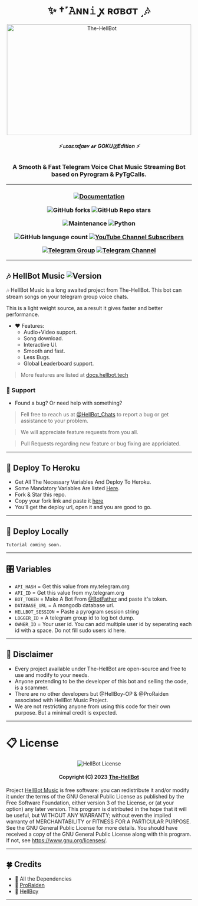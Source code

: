 <h1 align="center">
  <b>✨ †˹𝙰ɴɴ𝚒 ꭙ ʀσʙσᴛ ˼🎶</b>
</h1>

<p align="center">
  <img src="https://te.legra.ph/file/9c5d0138224bd25f91d73.jpg" alt="The-HellBot" width=500 height=300>
</p>

<h6 align="center">
  <b>⚡ ʟɛɢɛռɖaʀʏ ᴀғ GOKU🇽Edition ⚡</b>
</h6>

<h3 align="center">
  <b>A Smooth & Fast Telegram Voice Chat Music Streaming Bot based on Pyrogram & PyTgCalls.</b>
</h3>

------
<h3 align="center">

  [![Documentation](https://img.shields.io/badge/Documentations-docs.hellbot.tech-white?&style=social&logo=gitbook)](https://hellbot.tech)
  
  ![GitHub forks](https://img.shields.io/github/forks/The-HellBot/Music?style=social)
  ![GitHub Repo stars](https://img.shields.io/github/stars/The-HellBot/Music?style=social)
  
  ![Maintenance](https://img.shields.io/badge/Maintained%3F-Yes-white?&style=social&logo=hugo)
  ![Python](https://img.shields.io/badge/Python-v3.11-white?style=social&logo=python)
  
  ![GitHub language count](https://img.shields.io/github/languages/count/The-HellBot/Music?&style=social&logo=hyper)
  [![YouTube Channel Subscribers](https://img.shields.io/youtube/channel/subscribers/UC7Jr0FnRApx5nJASUfOjqJQ?style=social)](https://youtube.com/channel/UC7Jr0FnRApx5nJASUfOjqJQ)
  
  [![Telegram Group](https://img.shields.io/badge/Telegram-Group-white?&style=social&logo=telegram)](https://t.me/hellbot_chat)
  [![Telegram Channel](https://img.shields.io/badge/Telegram-Channel-white?&style=social&logo=telegram)](https://t.me/its_hellbot)
  
</h3>

------
## 🎶 HellBot Music ![Version](https://img.shields.io/github/v/release/The-HellBot/Music?color=black&logo=github&logoColor=black&style=social)

🎶 HellBot Music is a long awaited project from The-HellBot. This bot can stream songs on your telegram group voice chats.

This is a light weight source, as a result it gives faster and better performance.

- ❤️ Features:
  - Audio+Video support.
  - Song download.
  - Interactive UI.
  - Smooth and fast.
  - Less Bugs.
  - Global Leaderboard support.
> More features are listed at [docs.hellbot.tech](https://docs.hellbot.tech/)

### 📣 Support
- Found a bug? Or need help with something?

> Fell free to reach us at [@HellBot_Chats](https://t.me/HellBot_Chats) to report a bug or get assistance to your problem.

> We will appreciate feature requests from you all.

> Pull Requests regarding new feature or bug fixing are appriciated.

------
## 🚀 Deploy To Heroku
- Get All The Necessary Variables And Deploy To Heroku.
- Some Mandatory Variables Are listed [Here](#Variables).
- Fork & Star this repo.
- Copy your fork link and paste it [here](https://docs.hellbot.tech/hellbot-userbot/deploy-to-heroku#generate-deploy-url)
- You'll get the deploy url, open it and you are good to go.

------
## 🚀 Deploy Locally

`Tutorial coming soon.`

------
## 🎛️ Variables

- `API_HASH`  =  Get this value from my.telegram.org
- `API_ID`  =  Get this value from my.telegram.org
- `BOT_TOKEN`  =  Make A Bot From [@BotFather](https://t.me/botfather) and paste it's token.
- `DATABASE_URL`  =  A mongodb database url.
- `HELLBOT_SESSION`  =  Paste a pyrogram session string
- `LOGGER_ID`  =  A telegram group id to log bot dump.
- `OWNER_ID` = Your user id. You can add multiple user id by seperating each id with a space. Do not fill sudo users id here.

------
## 📝 Disclaimer
- Every project available under The-HellBot are open-source and free to use and modify to your needs.
- Anyone pretending to be the developer of this bot and selling the code, is a scammer.
- There are no other developers but @HellBoy-OP & @ProRaiden associated with HellBot Music Project.
- We are not restricting anyone from using this code for their own purpose. But a minimal credit is expected.

------
# 📋 License

<p align="center">
    <img src="https://www.gnu.org/graphics/gplv3-or-later.png" alt="HellBot License">
</p>

<h4 align="center">
    Copyright (C) 2023 <a href="https://github.com/The-HellBot">The-HellBot</a>
</h4>

Project [HellBot Music](https://github.com/The-HellBot/Music) is free software: you can redistribute it and/or modify
it under the terms of the GNU General Public License as published by
the Free Software Foundation, either version 3 of the License, or
(at your option) any later version.
This program is distributed in the hope that it will be useful,
but WITHOUT ANY WARRANTY; without even the implied warranty of
MERCHANTABILITY or FITNESS FOR A PARTICULAR PURPOSE.  See the
GNU General Public License for more details.
You should have received a copy of the GNU General Public License
along with this program. If not, see <https://www.gnu.org/licenses/>.

------
## 🍀 Credits

- 💖 All the Dependencies
- 💖 [ProRaiden](https://github.com/ProRaiden)
- 💖 [HellBoy](https://github.com/HellBoy-OP)

------
